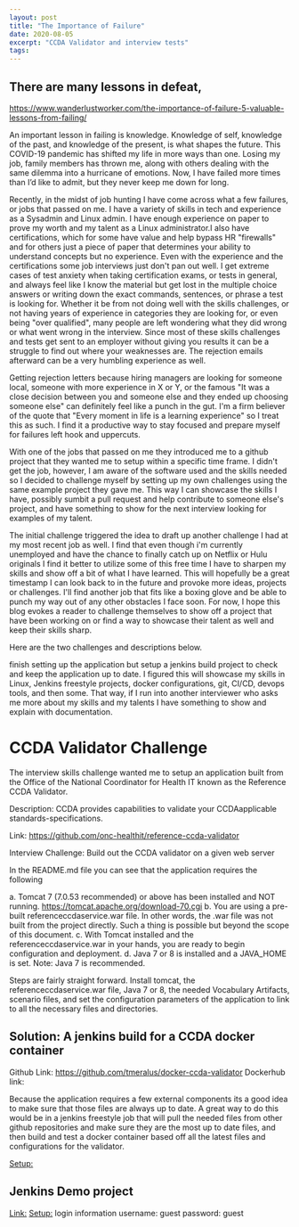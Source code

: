 ```yaml
---
layout: post
title: "The Importance of Failure"
date: 2020-08-05
excerpt: "CCDA Validator and interview tests"
tags:
---
```

## There are many lessons in defeat,
https://www.wanderlustworker.com/the-importance-of-failure-5-valuable-lessons-from-failing/

An important lesson in failing is knowledge. Knowledge of self, knowledge of the past, and knowledge of the present, is what shapes the future. This COVID-19 pandemic has shifted my life in more ways than one. Losing my job, family members has thrown me, along with others dealing with the same dilemma into a hurricane of emotions. Now, I have failed more times than I’d like to admit, but they never keep me down for long.

Recently, in the midst of job hunting I have come across what a few failures, or jobs that passed on me. I have a variety of skills in tech and experience as a Sysadmin and Linux admin. I have enough experience on paper to prove my worth and my talent as a Linux administrator.I also have certifications, which for some have value and help bypass HR "firewalls" and for others just a piece of paper that determines your ability to understand concepts but no experience. Even with the experience and the certifications some job interviews just don't pan out well. I get extreme cases of test anxiety when taking certification exams, or tests in general, and always feel like I know the material but get lost in the multiple choice answers or writing down the exact commands, sentences, or phrase a test is looking for. Whether it be from not doing well with the skills challenges, or not having years of experience in categories they are looking for, or even being "over qualified", many people are left wondering what they did wrong or what went wrong in the interview. Since most of these skills challenges and tests get sent to an employer without giving you results it can be a struggle to find out where your weaknesses are. The rejection emails afterward can be a very humbling experience as well.

Getting rejection letters because hiring managers are looking for someone local, someone with more experience in X or Y, or the famous "It was a close decision between you and someone else and they ended up choosing someone else" can definitely feel like a punch in the gut. I'm a firm believer of the quote that "Every moment in life is a learning experience" so I treat this as such. I find it a productive way to stay focused and prepare myself for failures left hook and uppercuts.

With one of the jobs that passed on me they introduced me to a github project that they wanted me to setup within a specific time frame. I didn't get the job, however, I am aware of the software used and the skills needed so I decided to challenge myself by setting up my own challenges using the same example project they gave me. This way I can showcase the skills I have, possibly sumbit a pull request and help contribute to someone else's project, and have something to show for the next interview looking for examples of my talent.

The initial challenge triggered the idea to draft up another challenge I had at my most recent job as well.
I find that even though i'm currently unemployed and have the chance to finally catch up on Netflix or Hulu originals I find it better to utilize some of this free time I have to sharpen my skills and show off a bit of what I have learned. This will hopefully be a great timestamp I can look back to in the future and provoke more ideas, projects or challenges. I'll find another job that fits like a boxing glove and be able to punch my way out of any other obstacles I face soon. For now, I hope this blog evokes a reader to challenge themselves to show off a project that have been working on or find a way to showcase their talent as well and keep their skills sharp.  

Here are the two challenges and descriptions below.

 finish setting up the application but setup a jenkins build project to check and keep the application up to date. I figured this will showcase my skills in Linux, Jenkins freestyle projects, docker configurations, git, CI/CD, devops tools, and then some. That way, if I run into another interviewer who asks me more about my skills and my talents I have something to show and explain with documentation.

# CCDA Validator Challenge
The interview skills challenge wanted me to setup an application built from the Office of the National Coordinator for Health IT known as the Reference CCDA Validator.

Description: CCDA provides capabilities to validate your CCDAapplicable standards-specifications.

Link: https://github.com/onc-healthit/reference-ccda-validator

Interview Challenge: Build out the CCDA validator on a given web server

In the README.md file you can see that the application requires the following

 a. Tomcat 7 (7.0.53 recommended) or above has been installed and NOT running. https://tomcat.apache.org/download-70.cgi
 b. You are using a pre-built referenceccdaservice.war file. In other words, the .war file was not built from the project directly.
    Such a thing is possible but beyond the scope of this document.
 c. With Tomcat installed and the referenceccdaservice.war in your hands, you are ready to begin configuration and deployment.
 d. Java 7 or 8 is installed and a JAVA_HOME is set. Note: Java 7 is recommended.


Steps are fairly straight forward.
Install tomcat, the referenceccdaservice.war file, Java 7 or 8, the needed Vocabulary Artifacts, scenario files,
and set the configuration parameters of the application to link to all the necessary files and directories.



## Solution: A jenkins build for a CCDA docker container
Github Link: https://github.com/tmeralus/docker-ccda-validator
Dockerhub link:

 Because the application requires a few external components its a good idea to make sure that those files
 are always up to date. A great way to do this would be in a jenkins freestyle job that will pull the needed files from
 other github repositories and make sure they are the most up to date files, and then build and test a docker container
 based off all the latest files and configurations for the validator.

[Setup:](https://github.com/tmeralus/docker-ccda-validator/blob/master/README.md)

## Jenkins Demo project
[Link:](https://github.com/tmeralus/jenkins-build-projects.git)
[Setup:](https://github.com/tmeralus/jenkins-build-projects/blob/master/README.md)
login information
username: guest
password: guest
 
